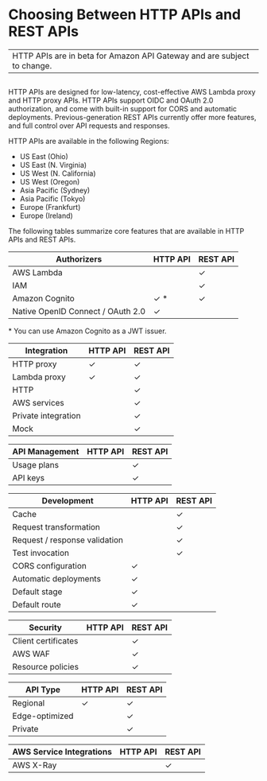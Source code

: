 # Choosing Between HTTP APIs and REST APIs<a name="http-api-vs-rest"></a>


|  | 
| --- |
| HTTP APIs are in beta for Amazon API Gateway and are subject to change\. | 

## <a name="http-api-vs-rest.differences"></a>

HTTP APIs are designed for low\-latency, cost\-effective AWS Lambda proxy and HTTP proxy APIs\. HTTP APIs support OIDC and OAuth 2\.0 authorization, and come with built\-in support for CORS and automatic deployments\. Previous\-generation REST APIs currently offer more features, and full control over API requests and responses\.

HTTP APIs are available in the following Regions:
+ US East \(Ohio\)
+ US East \(N\. Virginia\)
+ US West \(N\. California\)
+ US West \(Oregon\)
+ Asia Pacific \(Sydney\)
+ Asia Pacific \(Tokyo\)
+ Europe \(Frankfurt\)
+ Europe \(Ireland\)

The following tables summarize core features that are available in HTTP APIs and REST APIs\.


| Authorizers | HTTP API | REST API | 
| --- | --- | --- | 
|  AWS Lambda  |   |  ✓  | 
|  IAM  |   |  ✓  | 
|  Amazon Cognito  |  ✓ \*  |  ✓  | 
|  Native OpenID Connect / OAuth 2\.0  |  ✓  |   | 

\* You can use Amazon Cognito as a JWT issuer\.


| Integration | HTTP API | REST API | 
| --- | --- | --- | 
|  HTTP proxy  |  ✓  |  ✓  | 
|  Lambda proxy  |  ✓  |  ✓  | 
|  HTTP  |   |  ✓  | 
|  AWS services  |   |  ✓  | 
|  Private integration  |   |  ✓  | 
|  Mock  |   |  ✓  | 


| API Management | HTTP API | REST API | 
| --- | --- | --- | 
|  Usage plans  |   |  ✓  | 
|  API keys  |   |  ✓  | 


| Development | HTTP API | REST API | 
| --- | --- | --- | 
|  Cache  |   |  ✓  | 
|  Request transformation  |   |  ✓  | 
|  Request / response validation  |   |  ✓  | 
|  Test invocation  |   |  ✓  | 
|  CORS configuration  |  ✓  |   | 
|  Automatic deployments  |  ✓  |   | 
|  Default stage  |  ✓  |   | 
|  Default route  |  ✓  |   | 


| Security | HTTP API | REST API | 
| --- | --- | --- | 
|  Client certificates  |   |  ✓  | 
|  AWS WAF  |   |  ✓  | 
|  Resource policies  |   |  ✓  | 


| API Type | HTTP API | REST API | 
| --- | --- | --- | 
|  Regional  |  ✓  |  ✓  | 
|  Edge\-optimized  |   |  ✓  | 
|  Private  |   |  ✓  | 


| AWS Service Integrations | HTTP API | REST API | 
| --- | --- | --- | 
|  AWS X\-Ray  |   |  ✓  | 